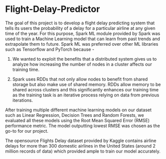 # Flight-Delay-Predictor

The goal of this project is to develop a flight delay predicting system that tells its users the
probability of a delay for a particular airline at any given time of the year. For this purpose,
Spark ML module provided by Spark was used to train a Machine Learning model that can learn from past
trends and extrapolate them to future. Spark ML was preferred over other ML libraries such as Tensorflow
and PyTorch because - 

1) We wanted to exploit the benefits that a distributed system gives us to analyze how
increasing the number of nodes in a cluster affects our training time.

2) Spark uses RDDs that not only allow nodes to benefit from shared storage but also make
use of shared memory. RDDs allow memory to be shared across clusters and this significantly
enhances our training time as the training task is an iterative process relying on data from
previous iterations.

After training multiple different machine learning models on our dataset such as
Linear Regression, Decision Trees and Random Forests, we evaluated all these models using
the Root Mean Squared Error (RMSE) performance metric. The model outputting lowest RMSE
was chosen as the go-to for our project. 

The opensource Flights Delay dataset provided by Kaggle contains airline delays for more than
300 domestic airlines in the United States (around 2 million records of data) which provided ample
to train our model accurately.
